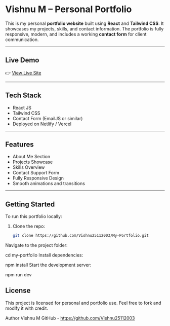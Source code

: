 # Vishnu M – Personal Portfolio

This is my personal **portfolio website** built using **React** and **Tailwind CSS**. It showcases my projects, skills, and contact information. The portfolio is fully responsive, modern, and includes a working **contact form** for client communication.

---

## Live Demo

👉 [View Live Site](https://myportfolio-vishnu.netlify.app/)  

---

## Tech Stack

-  React JS
-  Tailwind CSS
-  Contact Form (EmailJS or similar)
-  Deployed on Netlify / Vercel

---

## Features

-  About Me Section
-  Projects Showcase
-  Skills Overview
-  Contact Support Form
-  Fully Responsive Design
-  Smooth animations and transitions

---

## Getting Started

To run this portfolio locally:

1. Clone the repo:
   ```bash
   git clone https://github.com/Vishnu25112003/My-Portfolio.git
Navigate to the project folder:

cd my-portfolio
Install dependencies:

npm install
Start the development server:

npm run dev

## License
This project is licensed for personal and portfolio use. Feel free to fork and modify it with credit.

Author
Vishnu M
GitHub - https://github.com/Vishnu25112003
